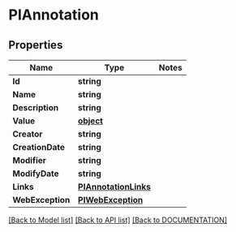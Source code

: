 # PIAnnotation

## Properties
Name | Type | Notes
------------ | ------------- | -------------
**Id** | **string**
**Name** | **string**
**Description** | **string**
**Value** | **[**object**](../Model/Object.md)**
**Creator** | **string**
**CreationDate** | **string**
**Modifier** | **string**
**ModifyDate** | **string**
**Links** | **[**PIAnnotationLinks**](../Model/PIAnnotationLinks.md)**
**WebException** | **[**PIWebException**](../Model/PIWebException.md)**

[[Back to Model list]](../../DOCUMENTATION.md#documentation-for-models) [[Back to API list]](../../DOCUMENTATION.md#documentation-for-api-endpoints) [[Back to DOCUMENTATION]](../../DOCUMENTATION.md)
